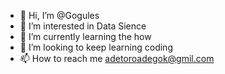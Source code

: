- 👋 Hi, I’m @Gogules
- 👀 I’m interested in Data Sience
- 🌱 I’m currently learning the how
- 💞️ I’m looking to keep learning coding
- 📫 How to reach me adetoroadegok@gmil.com

<!---
Gogules/Gogules is a ✨ special ✨ repository because its `README.md` (this file) appears on your GitHub profile.
You can click the Preview link to take a look at your changes.
--->
